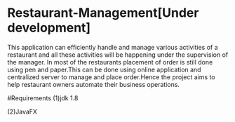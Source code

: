 # Restaurant-Management[Under development]
This application can efficiently handle and manage various activities of a restaurant and all these activities will be happening under the supervision of the manager. In most of the restaurants  placement of order is still done using pen and paper.This can be done using online application and centralized server to manage and place order.Hence the project aims to help restaurant owners automate their business operations. 

#Requirements
(1)jdk 1.8

(2)JavaFX
